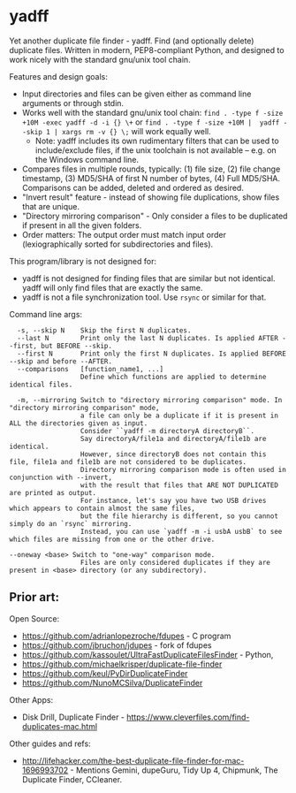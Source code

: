 # yadff
Yet another duplicate file finder - yadff. Find (and optionally delete) duplicate files. Written in modern, PEP8-compliant Python, and designed to work nicely with the standard gnu/unix tool chain.


Features and design goals:
* Input directories and files can be given either as command line arguments or through stdin.
* Works well with the standard gnu/unix tool chain: ``find . -type f -size +10M -exec yadff -d -i {} \+`` or ``find . -type f -size +10M |  yadff --skip 1 | xargs rm -v {} \;`` will work equally well. 
  * Note: yadff includes its own rudimentary filters that can be used to include/exclude files, if the unix toolchain is not available – e.g. on the Windows command line.
* Compares files in multiple rounds, typically: (1) file size, (2) file change timestamp, (3) MD5/SHA of first N number of bytes, (4) Full MD5/SHA. Comparisons can be added, deleted and ordered as desired.
* "Invert result" feature - instead of showing file duplications, show files that are unique.
* "Directory mirroring comparison" - Only consider a files to be duplicated if present in all the given folders.
* Order matters: The output order must match input order (lexiographically sorted for subdirectories and files).

This program/library is not designed for:
* yadff is not designed for finding files that are similar but not identical. yadff will only find files that are exactly the same.
* yadff is not a file synchronization tool. Use ``rsync`` or similar for that.

Command line args:
```
  -s, --skip N    Skip the first N duplicates.
  --last N        Print only the last N duplicates. Is applied AFTER --first, but BEFORE --skip.
  --first N       Print only the first N duplicates. Is applied BEFORE --skip and before --AFTER.
  --comparisons   [function_name1, ...]
                  Define which functions are applied to determine identical files.
                  
  -m, --mirroring Switch to "directory mirroring comparison" mode. In "directory mirroring comparison" mode,
                  a file can only be a duplicate if it is present in ALL the directories given as input.
                  Consider ``yadff -m directoryA directoryB``.
                  Say directoryA/file1a and directoryA/file1b are identical. 
                  However, since directoryB does not contain this file, file1a and file1b are not considered to be duplicates.
                  Directory mirroring comparison mode is often used in conjunction with --invert,
                  with the result that files that ARE NOT DUPLICATED are printed as output.
                  For instance, let's say you have two USB drives which appears to contain almost the same files, 
                  but the file hierarchy is different, so you cannot simply do an `rsync` mirroring.
                  Instead, you can use `yadff -m -i usbA usbB` to see which files are missing from one or the other drive.

--oneway <base> Switch to "one-way" comparison mode. 
                  Files are only considered duplicates if they are present in <base> directory (or any subdirectory).

```


Prior art:
-----------

Open Source:
* https://github.com/adrianlopezroche/fdupes - C program
* https://github.com/jbruchon/jdupes - fork of fdupes
* https://github.com/kassoulet/UltraFastDuplicateFilesFinder - Python, 
* https://github.com/michaelkrisper/duplicate-file-finder
* https://github.com/keul/PyDirDuplicateFinder
* https://github.com/NunoMCSilva/DuplicateFinder


Other Apps:
* Disk Drill, Duplicate Finder - https://www.cleverfiles.com/find-duplicates-mac.html

Other guides and refs:
* http://lifehacker.com/the-best-duplicate-file-finder-for-mac-1696993702 - Mentions Gemini, dupeGuru, Tidy Up 4, Chipmunk, The Duplicate Finder, CCleaner.

